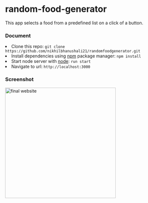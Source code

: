 # random-food-generator
This app selects a food from a predefined list on a click of a button.

### Document
<li>Clone this repo: <code>git clone https://github.com/nikhilbhanushali21/randomfoodgenerator.git</code></li>
<li>Install dependencies using <a href="https://www.npmjs.com/" rel="nofollow">npm</a> package manager: <code>npm install</code></li>
<li>Start node server with <a href="https://nodemon.io/" rel="nofollow">node</a>: <code>run start</code></li>
<li>Navigate to url: <code>http://localhost:3000</code></li>

### Screenshot
<img width="357" alt="final website" src="https://user-images.githubusercontent.com/14084402/227881663-92e140db-8065-44a5-9eb4-643aaf3b7ae7.png">
